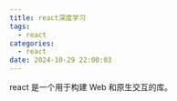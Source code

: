 ```yaml
---
title: react深度学习
tags:
  - react
categories:
  - react
date: 2024-10-29 22:00:03
---
```


react 是一个用于构建 Web 和原生交互的库。

<!-- more -->
